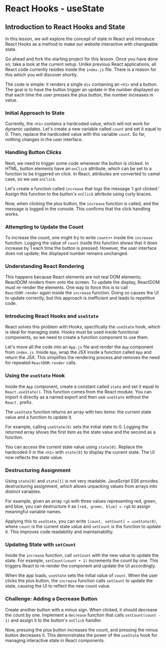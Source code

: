 # React Hooks - useState

## Introduction to React Hooks and State

In this lesson, we will explore the concept of state in React and introduce React Hooks as a method to make our website interactive with changeable state.

Go ahead and fork the starting project for this lesson. Once you have done so, take a look at the current setup. Unlike previous React applications, all React code currently resides inside the `index.js` file. There is a reason for this which you will discover shortly.

The code is simple: it renders a single `div` containing an `<h1>` and a button. The goal is to have the button trigger an update in the number displayed so that each time the user presses the plus button, the number increases in value.

### Initial Approach to State

Currently, the `<h1>` contains a hardcoded value, which will not work for dynamic updates. Let's create a new variable called `count` and set it equal to 0. Then, replace the hardcoded value with this variable `count`. So far, nothing changes in the user interface.

### Handling Button Clicks

Next, we need to trigger some code whenever the button is clicked. In HTML, button elements have an `onClick` attribute, which can be set to a function to be triggered on click. In React, attributes are converted to camel case, so we use `onClick`.

Let's create a function called `increase` that logs the message 'I got clicked.' Assign this function to the button's `onClick` attribute using curly braces.

Now, when clicking the plus button, the `increase` function is called, and the message is logged in the console. This confirms that the click handling works.

### Attempting to Update the Count

To increase the count, one might try to write `count++` inside the `increase` function. Logging the value of `count` inside this function shows that it does increase by 1 each time the button is pressed. However, the user interface does not update; the displayed number remains unchanged.

### Understanding React Rendering

This happens because React elements are not real DOM elements; ReactDOM renders them onto the screen. To update the display, ReactDOM must re-render the elements. One way to force this is to call `ReactDOM.render` again inside the `increase` function. Doing so causes the UI to update correctly, but this approach is inefficient and leads to repetitive code.

### Introducing React Hooks and `useState`

React solves this problem with Hooks, specifically the `useState` hook, which is ideal for managing state. Hooks must be used inside functional components, so we need to create a function component to use them.

Let's move all the code into an `App.js` file and render the `App` component from `index.js`. Inside `App`, wrap the JSX inside a function called `App` and return the JSX. This simplifies the rendering process and removes the need for repeated `ReactDOM.render` calls.

### Using the `useState` Hook

Inside the `App` component, create a constant called `state` and set it equal to `React.useState()`. This function comes from the React module. You can import it directly as a named export and then use `useState` without the `React.` prefix.

The `useState` function returns an array with two items: the current state value and a function to update it.

For example, calling `useState(0)` sets the initial state to 0. Logging the returned array shows the first item as the state value and the second as a function.

You can access the current state value using `state[0]`. Replace the hardcoded 0 in the `<h1>` with `state[0]` to display the current state. The UI now reflects the state value.

### Destructuring Assignment

Using `state[0]` and `state[1]` is not very readable. JavaScript ES6 provides destructuring assignment, which allows unpacking values from arrays into distinct variables.

For example, given an array `rgb` with three values representing red, green, and blue, you can destructure it as `[red, green, blue] = rgb` to assign meaningful variable names.

Applying this to `useState`, you can write `[count, setCount] = useState(0)`, where `count` is the current state value and `setCount` is the function to update it. This improves code readability and maintainability.

### Updating State with `setCount`

Inside the `increase` function, call `setCount` with the new value to update the state. For example, `setCount(count + 1)` increments the count by one. This triggers React to re-render the component and update the UI accordingly.

When the app loads, `useState` sets the initial value of `count`. When the user clicks the plus button, the `increase` function calls `setCount` to update the state, causing the UI to reflect the new count value.

### Challenge: Adding a Decrease Button

Create another button with a minus sign. When clicked, it should decrease the count by one. Implement a `decrease` function that calls `setCount(count - 1)` and assign it to the button's `onClick` handler.

Now, pressing the plus button increases the count, and pressing the minus button decreases it. This demonstrates the power of the `useState` hook for managing interactive state in React components.
